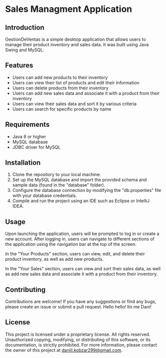 Sales Managment Application
===============

Introduction
------------

GestionDeVentas is a simple desktop application that allows users to manage their product inventory and sales data. It was built using Java Swing and MySQL.

Features
--------

-   Users can add new products to their inventory
-   Users can view their list of products and edit their information
-   Users can delete products from their inventory
-   Users can add new sales data and associate it with a product from their inventory
-   Users can view their sales data and sort it by various criteria
-   Users can search for specific products by name

Requirements
------------

-   Java 8 or higher
-   MySQL database
-   JDBC driver for MySQL

Installation
------------

1.  Clone the repository to your local machine.
2.  Set up the MySQL database and import the provided schema and sample data (found in the "database" folder).
3.  Configure the database connection by modifying the "db.properties" file with your database credentials.
4.  Compile and run the project using an IDE such as Eclipse or IntelliJ IDEA.

Usage
-----

Upon launching the application, users will be prompted to log in or create a new account. After logging in, users can navigate to different sections of the application using the navigation bar at the top of the screen.

In the "Your Products" section, users can view, edit, and delete their product inventory, as well as add new products.

In the "Your Sales" section, users can view and sort their sales data, as well as add new sales data and associate it with a product from their inventory.

Contributing
------------

Contributions are welcome! If you have any suggestions or find any bugs, please create an issue or submit a pull request.
Hello hello!
Its me Dani!

License
-------

This project is licensed under a proprietary license. All rights reserved. Unauthorized copying, modifying, or distributing of this software, or its documentation, is strictly prohibited. For more information, please contact the owner of this project at daniil.kobzar299@gmail.com.

